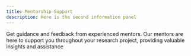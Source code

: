 ```yaml
---
title: Mentorship Support
description: Here is the second information panel
---
```


Get guidance and feedback from experienced mentors. Our mentors are here to support you throughout your research project, providing valuable insights and assistance